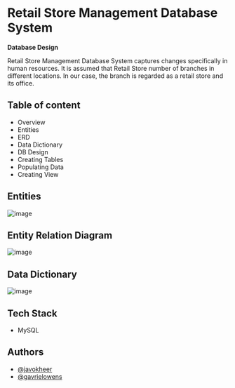 

# Retail Store Management Database System
**Database Design**

Retail Store Management Database System captures changes  specifically in human resources.
It is assumed that Retail Store number of branches in different  locations. In our case, the branch is regarded as a retail store and its  office.



## Table of content

- Overview
- Entities
- ERD
- Data Dictionary
- DB Design  
- Creating Tables  
- Populating Data  
- Creating View

  
## Entities

![image](https://user-images.githubusercontent.com/64805182/131834661-94d52a4d-a9f3-459b-926e-568dc9cd9819.png)

  
## Entity Relation Diagram
![image](https://user-images.githubusercontent.com/64805182/131836033-fc496dca-d587-42b9-bc9b-812780331e76.png)



  
## Data Dictionary 

![image](https://user-images.githubusercontent.com/64805182/131837497-0c83b937-8e96-4834-ab08-43ce9c165a85.png)


## Tech Stack
- MySQL



## Authors

- [@javokheer](https://github.com/Javokheer)
- [@gavrielowens](https://www.github.com)
